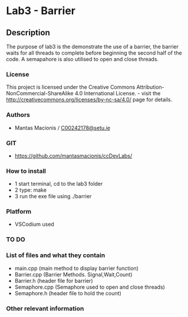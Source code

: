 # Lab3 - Barrier

## Description

The purpose of lab3 is the demonstrate the use of a barrier, the barrier waits for all threads to complete before beginning the second half of the code.
A semapahore is also utilised to open and close threads.

### License
This project is licensed under the Creative Commons Attribution-NonCommercial-ShareAlike 4.0 International License. - visit the http://creativecommons.org/licenses/by-nc-sa/4.0/ page for details.

### Authors
- Mantas Macionis / C00242178@setu.ie
### GIT
- https://github.com/mantasmacionis/ccDevLabs/
### How to install
- 1 start terminal, cd to the lab3 folder
- 2 type: make
- 3 run the exe file using ./barrier

### Platform
- VSCodium used
### TO DO

### List of files and what they contain
- main.cpp (main method to display barrier function)
- Barrier.cpp (Barrier Methods. Signal,Wait,Count)
- Barrier.h (header file for barrier)
- Semaphore.cpp (Semaphore used to open and close threads)
- Semaphore.h (header file to hold the count)

### Other relevant information